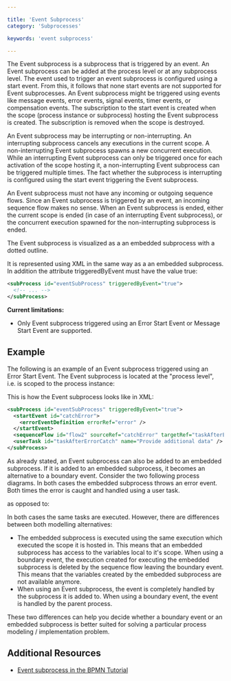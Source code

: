 ```yaml
---

title: 'Event Subprocess'
category: 'Subprocesses'

keywords: 'event subprocess'

---
```



The Event subprocess is a subprocess that is triggered by an event. An Event subprocess can be added at the process level or at any subprocess level. The event used to trigger an event subprocess is configured using a start event. From this, it follows that none start events are not supported for Event subprocesses. An Event subprocess might be triggered using events like message events, error events, signal events, timer events, or compensation events. The subscription to the start event is created when the scope (process instance or subprocess) hosting the Event subprocess is created. The subscription is removed when the scope is destroyed.

An Event subprocess may be interrupting or non-interrupting. An interrupting subprocess cancels any executions in the current scope. A non-interrupting Event subprocess spawns a new concurrent execution. While an interrupting Event subprocess can only be triggered once for each activation of the scope hosting it, a non-interrupting Event subprocess can be triggered multiple times. The fact whether the subprocess is interrupting is configured using the start event triggering the Event subprocess.

An Event subprocess must not have any incoming or outgoing sequence flows. Since an Event subprocess is triggered by an event, an incoming sequence flow makes no sense. When an Event subprocess is ended, either the current scope is ended (in case of an interrupting Event subprocess), or the concurrent execution spawned for the non-interrupting subprocess is ended.

The Event subprocess is visualized as a an embedded subprocess with a dotted outline.

<div data-bpmn-diagram="tutorial/subprocess_event"> </div>

It is represented using XML in the same way as a an embedded subprocess. In addition the attribute triggeredByEvent must have the value true:

```xml
<subProcess id="eventSubProcess" triggeredByEvent="true">
  <!-- ... -->
</subProcess>      
```

<div class="alert alert-warning">
  <strong>Current limitations:</strong>
  <ul>
    <li>Only Event subprocess triggered using an Error Start Event or Message Start Event are supported.</li>
  </ul>
</div>


## Example

The following is an example of an Event subprocess triggered using an Error Start Event. The Event subprocess is located at the "process level", i.e. is scoped to the process instance:

<div data-bpmn-diagram="implement/event-subprocess"></div>

This is how the Event subprocess looks like in XML:

```xml
<subProcess id="eventSubProcess" triggeredByEvent="true">
  <startEvent id="catchError">
    <errorEventDefinition errorRef="error" /> 
  </startEvent>
  <sequenceFlow id="flow2" sourceRef="catchError" targetRef="taskAfterErrorCatch" />
  <userTask id="taskAfterErrorCatch" name="Provide additional data" />
</subProcess>    
```

As already stated, an Event subprocess can also be added to an embedded subprocess. If it is added to an embedded subprocess, it becomes an alternative to a boundary event. Consider the two following process diagrams. In both cases the embedded subprocess throws an error event. Both times the error is caught and handled using a user task.

<div data-bpmn-diagram="implement/event-subprocess-alternative1"></div>

as opposed to:

<div data-bpmn-diagram="implement/event-subprocess-alternative2"></div>

In both cases the same tasks are executed. However, there are differences between both modelling alternatives:

*   The embedded subprocess is executed using the same execution which executed the scope it is hosted in. This means that an embedded subprocess has access to the variables local to it's scope. When using a boundary event, the execution created for executing the embedded subprocess is deleted by the sequence flow leaving the boundary event. This means that the variables created by the embedded subprocess are not available anymore.
*   When using an Event subprocess, the event is completely handled by the subprocess it is added to. When using a boundary event, the event is handled by the parent process.

These two differences can help you decide whether a boundary event or an embedded subprocess is better suited for solving a particular process modeling / implementation problem.


## Additional Resources

*   [Event subprocess in the BPMN Tutorial](http://camunda.org/design/reference.html#!/activities/event)